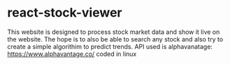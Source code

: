 # react-stock-viewer
This website is designed to process stock market data and show it live on the website. The hope is to also be able to search any stock and also try to create a simple algorithim to predict trends.  API used is alphavanatage: https://www.alphavantage.co/  coded in linux
